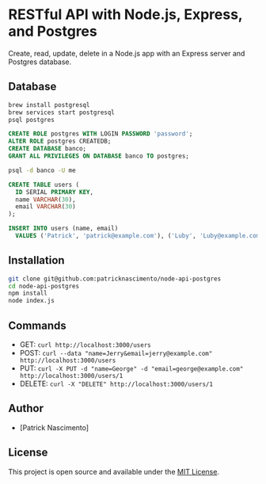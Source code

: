 # RESTful API with Node.js, Express, and Postgres

Create, read, update, delete in a Node.js app with an Express server and Postgres database.

## Database

```bash
brew install postgresql
brew services start postgresql
psql postgres
```

```sql
CREATE ROLE postgres WITH LOGIN PASSWORD 'password';
ALTER ROLE postgres CREATEDB;
CREATE DATABASE banco;
GRANT ALL PRIVILEGES ON DATABASE banco TO postgres;
```

```bash
psql -d banco -U me
```

```sql
CREATE TABLE users (
  ID SERIAL PRIMARY KEY,
  name VARCHAR(30),
  email VARCHAR(30)
);

INSERT INTO users (name, email)
  VALUES ('Patrick', 'patrick@example.com'), ('Luby', 'Luby@example.com');
```

## Installation

```bash
git clone git@github.com:patricknascimento/node-api-postgres
cd node-api-postgres
npm install
node index.js
```

## Commands

- GET: `curl http://localhost:3000/users`
- POST: `curl --data "name=Jerry&email=jerry@example.com" http://localhost:3000/users`
- PUT: `curl -X PUT -d "name=George" -d "email=george@example.com" http://localhost:3000/users/1`
- DELETE: `curl -X "DELETE" http://localhost:3000/users/1`

## Author

- [Patrick Nascimento]

## License

This project is open source and available under the [MIT License](LICENSE).
